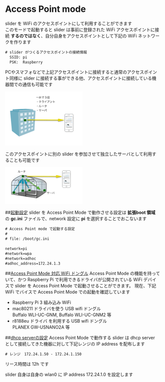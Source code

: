 # Access Point mode
slider を WiFi のアクセスポイントにして利用することができます  
このモードで起動すると slider は事前に登録された WiFi アクセスポイントに接続 **するのではなく**、自分自身をアクセスポイントとして下記の WiFi ネットワークを作ります

```bash:
# slider がつくるアクセスポイントの接続情報
  SSID: pi
  PSK:  Raspberry
```

PCやスマフォなどで上記アクセスポイントに接続すると通常のアクセスポイント同様に slider に接続する事ができる他、アクセスポイントに接続している機器間での通信も可能です

<img src="pic/ss.2016-12-07 18.51.04.png" width="50%">

このアクセスポイントに別の slider を参加させて独立したサーバとして利用することも可能です

<img src="pic/ss.2016-12-07 18.50.46.png" width="50%">

##<u>起動設定</u>
slider を Access Point Mode で動作させる設定は **拡張boot 領域** の **gc.ini** ファイルで、network 設定に **pi** を選択することでおこないます

```
# Access Point mode で起動する設定
#
# file: /boot/gc.ini

network=pi
#network=wpa
#network=adhoc
#adhoc_address=172.24.1.3
```

##<u>Access Point Mode 対応 WiFi ドングル</u>
Access Point Mode の機能を持っていて、かつ Raspberry Pi で利用できるドライバが公開されている WiFi デバイスで slider を Access Point Mode で起動させることができます。
現在、下記 WiFi でバイスで Access Point Mode での起動を確認しています
- Raspberry Pi 3 組み込み WiFi
- mac80211 ドライバを使う USB wifi ドングル  
Buffalo WLI-UC-GNM, Buffalo WLI-UC-GNM2 等
- r8188eu ドライバ を利用する USB wifi ドングル  
PLANEX GW-USNANO2A 等

##<u>dhcp serverの設定</u>
Access Point Mode で動作する slider は dhcp server として接続してきた機器に対して下記レンジの IP address を配布します

```
# レンジ　172.24.1.50 - 172.24.1.150
```
リース時間は 12h です  

slider 自身は自身の wlan0 に IP address 172.24.1.0 を設定します
